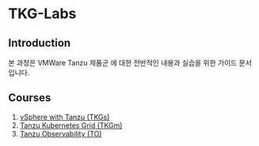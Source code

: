 # TKG-Labs
## Introduction
본 과정은 VMWare Tanzu 제품군 에 대한 전반적인 내용과 실습을 위한 가이드 문서입니다.

## Courses
1. [vSphere with Tanzu (TKGs)](https://github.com/tanzukorea/TKGs-HOL)
2. [Tanzu Kubernetes Grid (TKGm)](https://github.com/tanzukorea/TKGm-HOL)
2. [Tanzu Observability (TO)](https://github.com/tanzukorea/TO-HOL)